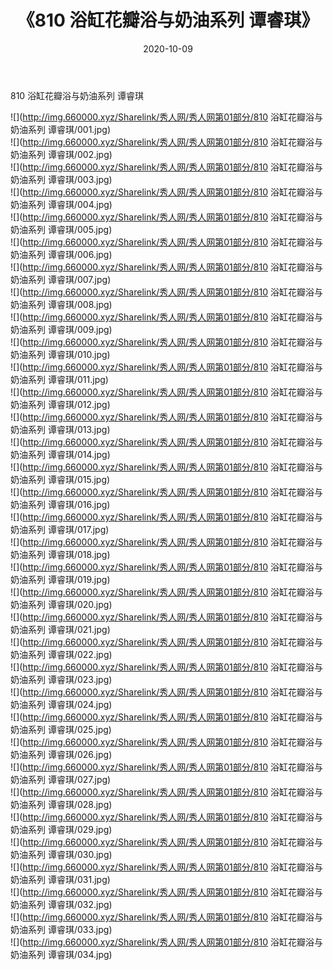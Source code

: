 ﻿---
layout: post
title:  《810 浴缸花瓣浴与奶油系列 谭睿琪》
date:   2020-10-09
img: http://img.660000.xyz/Sharelink/秀人网/秀人网第01部分/810 浴缸花瓣浴与奶油系列 谭睿琪/000.jpg
categories: [美女, 清纯, 唯美]
---

810 浴缸花瓣浴与奶油系列 谭睿琪

  ![](http://img.660000.xyz/Sharelink/秀人网/秀人网第01部分/810 浴缸花瓣浴与奶油系列 谭睿琪/001.jpg) <br> ![](http://img.660000.xyz/Sharelink/秀人网/秀人网第01部分/810 浴缸花瓣浴与奶油系列 谭睿琪/002.jpg) <br> ![](http://img.660000.xyz/Sharelink/秀人网/秀人网第01部分/810 浴缸花瓣浴与奶油系列 谭睿琪/003.jpg) <br> ![](http://img.660000.xyz/Sharelink/秀人网/秀人网第01部分/810 浴缸花瓣浴与奶油系列 谭睿琪/004.jpg) <br> ![](http://img.660000.xyz/Sharelink/秀人网/秀人网第01部分/810 浴缸花瓣浴与奶油系列 谭睿琪/005.jpg) <br> ![](http://img.660000.xyz/Sharelink/秀人网/秀人网第01部分/810 浴缸花瓣浴与奶油系列 谭睿琪/006.jpg) <br> ![](http://img.660000.xyz/Sharelink/秀人网/秀人网第01部分/810 浴缸花瓣浴与奶油系列 谭睿琪/007.jpg) <br> ![](http://img.660000.xyz/Sharelink/秀人网/秀人网第01部分/810 浴缸花瓣浴与奶油系列 谭睿琪/008.jpg) <br> ![](http://img.660000.xyz/Sharelink/秀人网/秀人网第01部分/810 浴缸花瓣浴与奶油系列 谭睿琪/009.jpg) <br> ![](http://img.660000.xyz/Sharelink/秀人网/秀人网第01部分/810 浴缸花瓣浴与奶油系列 谭睿琪/010.jpg) <br> ![](http://img.660000.xyz/Sharelink/秀人网/秀人网第01部分/810 浴缸花瓣浴与奶油系列 谭睿琪/011.jpg) <br> ![](http://img.660000.xyz/Sharelink/秀人网/秀人网第01部分/810 浴缸花瓣浴与奶油系列 谭睿琪/012.jpg) <br> ![](http://img.660000.xyz/Sharelink/秀人网/秀人网第01部分/810 浴缸花瓣浴与奶油系列 谭睿琪/013.jpg) <br> ![](http://img.660000.xyz/Sharelink/秀人网/秀人网第01部分/810 浴缸花瓣浴与奶油系列 谭睿琪/014.jpg) <br> ![](http://img.660000.xyz/Sharelink/秀人网/秀人网第01部分/810 浴缸花瓣浴与奶油系列 谭睿琪/015.jpg) <br> ![](http://img.660000.xyz/Sharelink/秀人网/秀人网第01部分/810 浴缸花瓣浴与奶油系列 谭睿琪/016.jpg) <br> ![](http://img.660000.xyz/Sharelink/秀人网/秀人网第01部分/810 浴缸花瓣浴与奶油系列 谭睿琪/017.jpg) <br> ![](http://img.660000.xyz/Sharelink/秀人网/秀人网第01部分/810 浴缸花瓣浴与奶油系列 谭睿琪/018.jpg) <br> ![](http://img.660000.xyz/Sharelink/秀人网/秀人网第01部分/810 浴缸花瓣浴与奶油系列 谭睿琪/019.jpg) <br> ![](http://img.660000.xyz/Sharelink/秀人网/秀人网第01部分/810 浴缸花瓣浴与奶油系列 谭睿琪/020.jpg) <br> ![](http://img.660000.xyz/Sharelink/秀人网/秀人网第01部分/810 浴缸花瓣浴与奶油系列 谭睿琪/021.jpg) <br> ![](http://img.660000.xyz/Sharelink/秀人网/秀人网第01部分/810 浴缸花瓣浴与奶油系列 谭睿琪/022.jpg) <br> ![](http://img.660000.xyz/Sharelink/秀人网/秀人网第01部分/810 浴缸花瓣浴与奶油系列 谭睿琪/023.jpg) <br> ![](http://img.660000.xyz/Sharelink/秀人网/秀人网第01部分/810 浴缸花瓣浴与奶油系列 谭睿琪/024.jpg) <br> ![](http://img.660000.xyz/Sharelink/秀人网/秀人网第01部分/810 浴缸花瓣浴与奶油系列 谭睿琪/025.jpg) <br> ![](http://img.660000.xyz/Sharelink/秀人网/秀人网第01部分/810 浴缸花瓣浴与奶油系列 谭睿琪/026.jpg) <br> ![](http://img.660000.xyz/Sharelink/秀人网/秀人网第01部分/810 浴缸花瓣浴与奶油系列 谭睿琪/027.jpg) <br> ![](http://img.660000.xyz/Sharelink/秀人网/秀人网第01部分/810 浴缸花瓣浴与奶油系列 谭睿琪/028.jpg) <br> ![](http://img.660000.xyz/Sharelink/秀人网/秀人网第01部分/810 浴缸花瓣浴与奶油系列 谭睿琪/029.jpg) <br> ![](http://img.660000.xyz/Sharelink/秀人网/秀人网第01部分/810 浴缸花瓣浴与奶油系列 谭睿琪/030.jpg) <br> ![](http://img.660000.xyz/Sharelink/秀人网/秀人网第01部分/810 浴缸花瓣浴与奶油系列 谭睿琪/031.jpg) <br> ![](http://img.660000.xyz/Sharelink/秀人网/秀人网第01部分/810 浴缸花瓣浴与奶油系列 谭睿琪/032.jpg) <br> ![](http://img.660000.xyz/Sharelink/秀人网/秀人网第01部分/810 浴缸花瓣浴与奶油系列 谭睿琪/033.jpg) <br> ![](http://img.660000.xyz/Sharelink/秀人网/秀人网第01部分/810 浴缸花瓣浴与奶油系列 谭睿琪/034.jpg) <br>